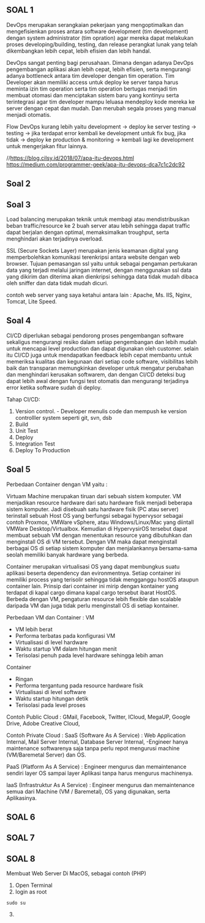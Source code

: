 ## SOAL 1
DevOps merupakan serangkaian pekerjaan yang mengoptimalkan dan mengefisienkan proses antara software development (tim development) dengan system administrator (tim opration) agar mereka dapat melakukan proses developing/building, testing, dan release perangkat lunak yang telah dikembangkan lebih cepat, lebih efisien dan lebih handal. 

DevOps sangat penting bagi perusahaan. Dimana dengan adanya DevOps pengembangan aplikasi akan lebih cepat, lebih efisien, serta mengurangi adanya bottleneck antara tim developer dengan tim operation. Tim Developer akan memiliki access untuk deploy ke server tanpa harus meminta izin tim operation serta tim operation bertugas menjadi tim membuat otomasi dan menciptakan sistem baru yang kontinyu serta terintegrasi agar tim developer mampu leluasa mendeploy kode mereka ke server dengan cepat dan mudah. Dan merubah segala proses yang manual menjadi otomatis.

Flow DevOps kurang lebih yaitu development -> deploy ke server testing -> testing -> jika terdapat error kembali ke development untuk fix bug, jika tidak -> deploy ke production & monitoring -> kembali lagi ke development untuk mengerjakan fitur lainnya.

//https://blog.cilsy.id/2018/07/apa-itu-devops.html
https://medium.com/programmer-geek/apa-itu-devops-dca7c1c2dc92

## Soal 2


## Soal 3
Load balancing merupakan teknik untuk membagi atau mendistribusikan beban traffic/resource ke 2 buah server atau lebih sehingga dapat traffic dapat berjalan dengan optimal, memaksimalkan troughput, serta menghindari akan terjadinya overload.

SSL (Secure Sockets Layer) merupakan jenis keamanan digital yang memperbolehkan komunikasi terenkripsi antara website dengan web browser. Tujuan pemasangan ssl yaitu untuk sebagai pengaman pertukaran data yang terjadi melalui jaringan internet, dengan menggunakan ssl data yang dikirim dan diterima akan dienkripsi sehingga data tidak mudah dibaca oleh sniffer dan data tidak mudah dicuri.

contoh web server yang saya ketahui antara lain : Apache, Ms. IIS, Nginx, Tomcat, Lite Speed.

## Soal 4
CI/CD diperlukan sebagai pendorong proses pengembangan software sekaligus mengurangi resiko dalam setiap pengembangan dan lebih mudah untuk mencapai level production dan dapat digunakan oleh customer. selain itu CI/CD juga untuk mendapatkan feedback lebih cepat membantu untuk memeriksa kualitas dan kegunaan dari setiap code software, visibilitas lebih baik dan transparan memungkinkan developer untuk mengatur perubahan dan menghindari kerusakan softwarem, dan dengan CI/CD deteksi bug dapat lebih awal dengan fungsi test otomatis dan mengurangi terjadinya error ketika software sudah di deploy.

Tahap CI/CD:
1. Version control. - Developer menulis code dan mempush ke version controlller system seperti git, svn, dsb
2. Build 
3. Unit Test
4. Deploy 
5. Integration Test
6. Deploy To Production

## Soal 5
Perbedaan Container dengan VM yaitu :

Virtuam Machine merupakan tiruan dari sebuah sistem komputer. VM menjadikan resource hardware dari satu hardware fisik menjadi beberapa sistem komputer. Jadi disebuah satu hardware fisik (PC atau server) terinstall sebuah Host OS yang berfungsi sebagai hypervysor sebagai contoh Proxmox, VMWare vSphere, atau Windows/Linux/Mac yang diintall VMWare Desktop/Virtualbox. Kemudian di HypervysirOS tersebut dapat membuat sebuah VM dengan menentukan resource yang dibutuhkan dan menginstall OS di VM tersebut. Dengan VM maka dapat menginstall berbagai OS di setiap sistem komputer dan menjalankannya bersama-sama seolah memiliki banyak hardware yang berbeda.

Container merupakan virtualisasi OS yang dapat membungkus suatu aplikasi beserta dependency dan evironmentnya. Setiap container ini memiliki process yang terisolir sehingga tidak mengganggu hostOS ataupun container lain. Prinsip dari container ini mirip dengan kontainer yang terdapat di kapal cargo dimana kapal cargo tersebut ibarat HostOS. Berbeda dengan VM, pengaturan resource lebih flexible dan scalable daripada VM dan juga tidak perlu menginstall OS di setiap kontainer.



Perbedaan VM dan Container :
VM                              
- VM lebih berat                
- Performa terbatas pada konfigurasi VM
- Virtualisasi di level hardware
- Waktu startup VM dalam hitungan menit
- Terisolasi penuh pada level hardware sehingga lebih aman

Container 
- Ringan
- Performa tergantung pada resource hardware fisik
- Virtualisasi di level software
- Waktu startup hitungan detik
- Terisolasi pada level proses


Contoh Public Cloud :
GMail, Facebook, Twitter, ICloud, MegaUP, Google Drive, Adobe Creative Cloud, 

Contoh Private Cloud : 
SaaS (Software As A Service) : Web Application Internal, Mail Server Internal, Database Server Internal, -Engineer hanya maintenance softwarenya saja tanpa perlu repot mengurusi machine (VM/Baremetal Server) dan OS.

PaaS (Platform As A Service) : Engineer mengurus dan memaintenance sendiri layer OS sampai layer Aplikasi tanpa harus mengurus machinenya.

IaaS (Infrastruktur As A Service) : Engineer mengurus dan memaintenance semua dari Machine (VM / Baremetal), OS yang digunakan, serta Aplikasinya.


## SOAL 6

## SOAL 7

## SOAL 8
Membuat Web Server Di MacOS, sebagai contoh (PHP)
1. Open Terminal 
2. login as root 
```
sudo su
```
3. 

